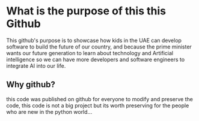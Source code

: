 # What is the purpose of this this Github
This github's purpose is to showcase how kids in the UAE can develop software to build the future of our country, and because the prime minister wants our future generation to learn about technology and Artificial intelligence so we can have more developers and software engineers to integrate AI into our life.

## Why github?
this code was published on github for everyone to modify and preserve the code, this code is not a big project but its worth preserving for the people who are new in the python world...

